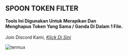 <h2>SPOON TOKEN FILTER</h2>

<b>Tools Ini Digunakan Untuk Merapikan Dan</b><br />
<b>Menghapus Token Yang Sama / Ganda Di Dalam 1 File.</b><br /><br />
Join Discord Kami, [_Klick Di Sini_](https://discord.gg/7DjAZ8j)

![termux](https://cdn.glitch.com/cb225313-ce93-4c4c-b4fe-fb0c9ed431b1%2FIMG_20200429_023641.jpg?v=1588102702702)



